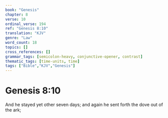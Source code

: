 ```yaml
---
book: "Genesis"
chapter: 8
verse: 10
ordinal_verse: 194
ref: "Genesis 8:10"
translation: "KJV"
genre: "Law"
word_count: 18
topics: []
cross_references: []
grammar_tags: [semicolon-heavy, conjunctive-opener, contrast]
thematic_tags: [time-units, time]
tags: ["Bible","KJV","Genesis"]
---
```


# Genesis 8:10

And he stayed yet other seven days; and again he sent forth the dove out of the ark;
